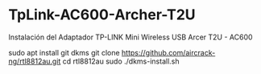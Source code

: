 # TpLink-AC600-Archer-T2U
Instalación del Adaptador TP-LINK Mini Wireless USB Arcer T2U - AC600

sudo apt install git dkms
git clone https://github.com/aircrack-ng/rtl8812au.git
cd rtl8812au
sudo ./dkms-install.sh
